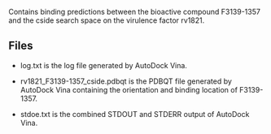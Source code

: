 Contains binding predictions between the bioactive compound F3139-1357 and the cside search space on the virulence factor rv1821.

## Files

- log.txt is the log file generated by AutoDock Vina.

- rv1821_F3139-1357_cside.pdbqt is the PDBQT file generated by AutoDock Vina containing the orientation and binding location of F3139-1357.

- stdoe.txt is the combined STDOUT and STDERR output of AutoDock Vina.

